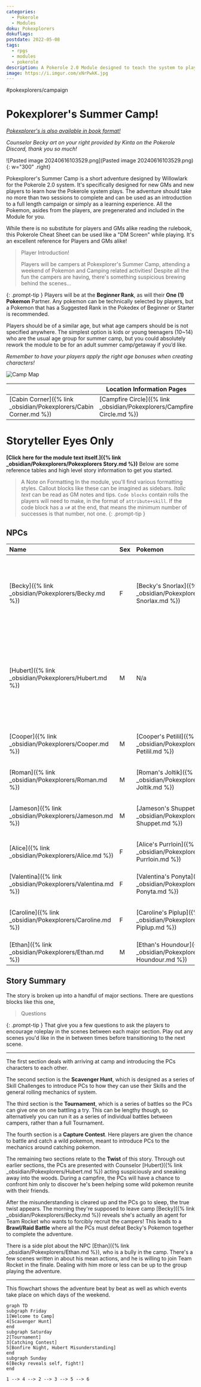 ```yaml
---
categories:
  - Pokerole
  - Modules
doku: Pokexplorers
dokuflags: 
postdate: 2022-05-08
tags:
  - rpgs
  - modules
  - pokerole
description: A Pokerole 2.0 Module designed to teach the system to players and new GMs alike, where the PCs go to summer camp together!
image: https://i.imgur.com/xNrPwkK.jpg
---
```


#pokexplorers/campaign

# Pokexplorer's Summer Camp!

*[Pokexplorer's is also available in book format!](http://127.0.0.1:4000/obsidian/pokexplorers.pdf)*

*Counselor Becky art on your right provided by Kinta on the Pokerole Discord, thank you so much!*

![Pasted image 20240616103529.png](Pasted image 20240616103529.png){: w="300" .right}

Pokexplorer's Summer Camp is a short adventure designed by Willowlark for the Pokerole 2.0 system. It's specifically designed for new GMs and new players to learn how the Pokerole system plays. The adventure should take no more than two sessions to complete and can be used as an introduction to a full length campaign or simply as a learning experience. All the Pokemon, asides from the players, are pregenerated and included in the Module for you.

While there is no substitute for players and GMs alike reading the rulebook, this Pokerole Cheat Sheet can be used like a "DM Screen" while playing. It's an excellent reference for Players and GMs alike!

> Player Introduction!
> 
> Players will be campers at Pokexplorer's Summer Camp, attending a weekend of Pokemon and Camping related activities! Despite all the fun the campers are having, there's something suspicious brewing behind the scenes... 
> 
{: .prompt-tip }
Players will be at the **Beginner Rank**, as will their **One (1) Pokemon** Partner. Any pokemon can be technically selected by players, but a Pokemon that has a Suggested Rank in the Pokedex of Beginner or Starter is recommended. 

Players should be of a similar age, but what age campers should be is not specified anywhere. The simplest option is kids or young teenagers (10~14) who are the usual age group for summer camp, but you could absolutely rework the module to be for an adult summer camp/getaway if you’d like. 

*Remember to have your players apply the right age bonuses when creating characters!*

![Camp Map](https://i.imgur.com/xNrPwkK.jpg)

|                  | Location Information Pages |                     |
| ---------------- | -------------------------- | ------------------- |
| [Cabin Corner]({% link _obsidian/Pokexplorers/Cabin Corner.md %}) | [Campfire Circle]({% link _obsidian/Pokexplorers/Campfire Circle.md %})        | [Combat Clearing]({% link _obsidian/Pokexplorers/Combat Clearing.md %}) | 

# Storyteller Eyes Only

**[Click here for the module text itself.]({% link _obsidian/Pokexplorers/Pokexplorers Story.md %})**
Below are some reference tables and high level story information to get you started.

> A Note on Formatting
> In the module, you'll find various formatting styles. Callout blocks like these can be imagined as sidebars. *Italic text* can be read as GM notes and tips. `Code blocks` contain rolls the players will need to make, in the format of `attribute+skill`. If the code block has a `x#` at the end, that means the minimum number of successes is that number, not one. 
{: .prompt-tip }
## NPCs

| Name          | Sex | Pokemon                | Notes                                                                                                                     |
|:------------- |:--- |:---------------------- |:------------------------------------------------------------------------------------------------------------------------- |
| [Becky]({% link _obsidian/Pokexplorers/Becky.md %})     | F   | [Becky's Snorlax]({% link _obsidian/Pokexplorers/Becky's Snorlax.md %})    | A Peppy, high energy girl whose one of the camp counsolers, and secretly a Team Rocket Recuruiter!                        |
| [Hubert]({% link _obsidian/Pokexplorers/Hubert.md %})    | M   | N/a                    | A quiet and reserved camp counselor with bangs in his face. Acts suspiciously, but he's just shy and actually quiet sweet |
| [Cooper]({% link _obsidian/Pokexplorers/Cooper.md %})    | M   | [Cooper's Petilil]({% link _obsidian/Pokexplorers/Cooper's Petilil.md %})   | The Mom Friend, Sweet and easy to get along with                                                                          |
| [Roman]({% link _obsidian/Pokexplorers/Roman.md %})     | M   | [Roman's Joltik]({% link _obsidian/Pokexplorers/Roman's Joltik.md %})     | Geeky, Woodsy, likes Bugs, little chaotic                                                                                 |
| [Jameson]({% link _obsidian/Pokexplorers/Jameson.md %})   | M   | [Jameson's Shuppet]({% link _obsidian/Pokexplorers/Jameson's Shuppet.md %})  | Here entirely to tell scary stories, loves scary things                                                                   |
| [Alice]({% link _obsidian/Pokexplorers/Alice.md %})     | F   | [Alice's Purrloin]({% link _obsidian/Pokexplorers/Alice's Purrloin.md %})   | Track Star, this is her break from sports                                                                                 |
| [Valentina]({% link _obsidian/Pokexplorers/Valentina.md %}) | F   | [Valentina's Ponyta]({% link _obsidian/Pokexplorers/Valentina's Ponyta.md %}) | Feminine AF, likes baking, most excited for cooking                                                                       |
| [Caroline]({% link _obsidian/Pokexplorers/Caroline.md %})  | F   | [Caroline's Piplup]({% link _obsidian/Pokexplorers/Caroline's Piplup.md %})  | Rich girl, too much baggage, not mean but awkward                                                                         |
| [Ethan]({% link _obsidian/Pokexplorers/Ethan.md %})     | M   | [Ethan's Houndour]({% link _obsidian/Pokexplorers/Ethan's Houndour.md %})   | Stocky boy, rude and mean                                                                                                 |

## Story Summary

The story is broken up into a handful of major sections. There are questions blocks like this one,

> Questions
> 
> 
{: .prompt-tip }
That give you a few questions to ask the players to encourage roleplay in the scenes between each major section. Play out any scenes you'd like in the in between times before transitioning to the next scene. 

---

The first section deals with arriving at camp and introducing the PCs characters to each other.

The second section is the **Scavenger Hunt**, which is designed as a series of Skill Challenges to introduce PCs to how they can use their Skills and the general rolling mechanics of system.

The third section is the **Tournament**, which is a series of battles so the PCs can give one on one battling a try. This can be lengthy though, so alternatively you can run it as a series of individual battles between campers, rather than a full Tournament.

The fourth section is a **Capture Contest**. Here players are given the chance to battle and catch a wild pokemon, meant to introduce PCs to the mechanics around catching pokemon. 

The remaining two sections relate to the **Twist** of this story. Through out earlier sections, the PCs are presented with Counselor [Hubert]({% link _obsidian/Pokexplorers/Hubert.md %}) acting suspiciously and sneaking away into the woods. During a campfire, the PCs will have a chance to confront him only to discover he's been helping some wild pokemon reunite with their friends.

After the misunderstanding is cleared up and the PCs go to sleep, the true twist appears. The morning they're supposed to leave camp [Becky]({% link _obsidian/Pokexplorers/Becky.md %}) reveals she's actually an agent for Team Rocket who wants to forcibly recruit the campers! This leads to a **Brawl/Raid Battle** where all the PCs must defeat Becky's Pokemon together to complete the adventure.

There is a side plot about the NPC [Ethan]({% link _obsidian/Pokexplorers/Ethan.md %}), who is a bully in the camp. There's a few scenes written in about his mean actions, and he is willing to join Team Rocket in the finale. Dealing with him more or less can be up to the group playing the adventure. 

---

This flowchart shows the adventure beat by beat as well as which events take place on which days of the weekend.

```mermaid
graph TD
subgraph Friday
1[Welcome to Camp]
4[Scavenger Hunt]
end
subgraph Saturday
2[Tournament]
3[Catching Contest]
5[Bonfire Night, Hubert Misunderstanding]
end
subgraph Sunday
6[Becky reveals self, fight!]
end

1 --> 4 --> 2 --> 3 --> 5 --> 6

```